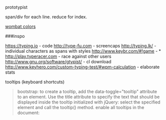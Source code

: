 prototypist

span/div for each line. reduce for index.

[wombat colors](http://files.werx.dk/wombat.vim)

###inspo

<https://typing.io> - code
<http://type-fu.com> - screencaps
<http://typing.lk/> - individual characters as spans with styles
<http://www.keybr.com/#!game> - *
<http://play.typeracer.com> - race against other users
<http://www.gnu.org/software/gtypist/> - cl download
<http://www.keyhero.com/custom-typing-test/#wpm-calculation> - elaborate stats


tooltips (keyboard shortcuts)
>bootstrap: to create a tooltip, add the data-toggle="tooltip" attribute to an element.
Use the title attribute to specify the text that should be displayed inside the tooltip
initialized with jQuery: select the specified element and call the tooltip() method.
enable all tooltips in the document:

>    <script>
    $(document).ready(function(){
        $('[data-toggle="tooltip"]').tooltip();
    });
    </script>

tag comments with fixme/optimize/todo (rake notes)

custom index on user in migration only, need schema persistence? look into "structure.sql" TODO

400 AND 700 weight monospace gfont. need both ?

[delayed fading placeholder text](https://css-tricks.com/hang-on-placeholders/)
[placeholder slides right](http://css-plus.com/2011/09/make-the-input-placeholder-user-friendly/)

[validate input as it's entered](http://newforms.readthedocs.org/en/latest/react_client.html#interactive-form-validation)

[cursor in editable div](http://jsfiddle.net/timdown/vXnCM/)

[upload icon cursor styling](http://jsfiddle.net/gKVKm/36/)
[cleaner ^^](http://stackoverflow.com/questions/21842274/cross-browser-custom-styling-for-file-upload-button/21842275#21842275)

[hotkeys and focus definition](http://chrispearce.co/exploring-hotkeys-and-focus-in-react/)

[accessibility](http://www.w3.org/WAI/intro/aria)

[enforce container focus (modals?)](https://github.com/vigetlabs/react-focus-trap)

<em>  Renders as emphasized text

wat: ReactDOM.unmountComponentAtNode(domnode)

mobile autocorrect/cap `<input type="text" autocorrect="off" />` and `<input type="search" autocapitalize="none" />`
